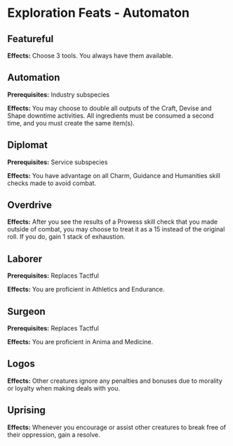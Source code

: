 # Exploration Feats - Automaton

## Featureful

**Effects:** Choose 3 tools. You always have them available.

## Automation

**Prerequisites:** Industry subspecies

**Effects:** You may choose to double all outputs of the Craft, Devise and Shape downtime activities. All ingredients must be consumed a second time, and you must create the same item(s).

## Diplomat

**Prerequisites:** Service subspecies

**Effects:** You have advantage on all Charm, Guidance and Humanities skill checks made to avoid combat.

## Overdrive

**Effects:** After you see the results of a Prowess skill check that you made outside of combat, you may choose to treat it as a 15 instead of the original roll. If you do, gain 1 stack of exhaustion.

## Laborer

**Prerequisites:** Replaces Tactful

**Effects:** You are proficient in Athletics and Endurance.

## Surgeon

**Prerequisites:** Replaces Tactful

**Effects:** You are proficient in Anima and Medicine.

## Logos

**Effects:** Other creatures ignore any penalties and bonuses due to morality or loyalty when making deals with you.

## Uprising

**Effects:** Whenever you encourage or assist other creatures to break free of their oppression, gain a resolve.
